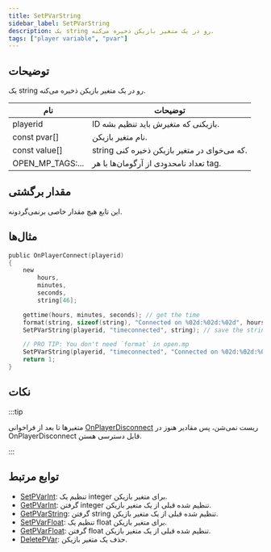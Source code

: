 ```yaml
---
title: SetPVarString
sidebar_label: SetPVarString
description: یک string رو در یک متغیر بازیکن ذخیره می‌کنه.
tags: ["player variable", "pvar"]
---
```


## توضیحات

یک string رو در یک متغیر بازیکن ذخیره می‌کنه.

| نام              | توضیحات                                       |
| ---------------- | --------------------------------------------- |
| playerid         | ID بازیکنی که متغیرش باید تنظیم بشه.         |
| const pvar[]     | نام متغیر بازیکن.                             |
| const value[]    | string که می‌خوای در متغیر بازیکن ذخیره کنی. |
| OPEN_MP_TAGS:... | تعداد نامحدودی از آرگومان‌ها با هر tag.       |

## مقدار برگشتی

این تابع هیچ مقدار خاصی برنمی‌گردونه.

## مثال‌ها

```c
public OnPlayerConnect(playerid)
{
    new 
        hours, 
        minutes, 
        seconds, 
        string[46];

    gettime(hours, minutes, seconds); // get the time
    format(string, sizeof(string), "Connected on %02d:%02d:%02d", hours, minutes, seconds); // create the string with the connect time
    SetPVarString(playerid, "timeconnected", string); // save the string into a player variable

    // PRO TIP: You don't need `format` in open.mp
    SetPVarString(playerid, "timeconnected", "Connected on %02d:%02d:%02d", hours, minutes, seconds);
    return 1;
}
```

## نکات

:::tip

متغیرها تا بعد از فراخوانی [OnPlayerDisconnect](../callbacks/OnPlayerDisconnect) ریست نمی‌شن، پس مقادیر هنوز در OnPlayerDisconnect قابل دسترسی هستن.

:::

## توابع مرتبط

- [SetPVarInt](SetPVarInt): تنظیم یک integer برای متغیر بازیکن.
- [GetPVarInt](GetPVarInt): گرفتن integer تنظیم شده قبلی از یک متغیر بازیکن.
- [GetPVarString](GetPVarString): گرفتن string تنظیم شده قبلی از یک متغیر بازیکن.
- [SetPVarFloat](SetPVarFloat): تنظیم یک float برای متغیر بازیکن.
- [GetPVarFloat](GetPVarFloat): گرفتن float تنظیم شده قبلی از یک متغیر بازیکن.
- [DeletePVar](DeletePVar): حذف یک متغیر بازیکن.